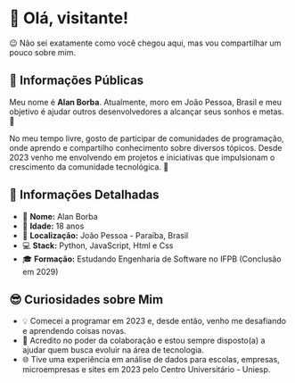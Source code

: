 # 👋 Olá, visitante! 
 
😉 Não sei exatamente como você chegou aqui, mas vou compartilhar um pouco sobre mim.  
 
## 🌟 Informações Públicas 
 
Meu nome é **Alan Borba**. Atualmente, moro em João Pessoa, Brasil e meu objetivo é ajudar outros desenvolvedores a alcançar seus sonhos e metas. 🚀 
 
No meu tempo livre, gosto de participar de comunidades de programação, onde aprendo e compartilho conhecimento sobre diversos tópicos. Desde 2023 venho me envolvendo em projetos e iniciativas que impulsionam o crescimento da comunidade tecnológica. 🤝 
 
## 📝 Informações Detalhadas 
 
 
- 👤 **Nome:** Alan Borba    
- 🎂 **Idade:** 18 anos
- 📍 **Localização:** João Pessoa - Paraíba, Brasil    
- 💻 **Stack:** Python, JavaScript, Html e Css      
- 🎓 **Formação:** Estudando Engenharia de Software no IFPB (Conclusão em 2029)
 
## 😎 Curiosidades sobre Mim 
  
- 💡 Comecei a programar em 2023 e, desde então, venho me desafiando e aprendendo coisas novas.    
- 🤗 Acredito no poder da colaboração e estou sempre disposto(a) a ajudar quem busca evoluir na área de tecnologia.    
- 🌐 Tive uma experiência em análise de dados para escolas, empresas, microempresas e sites em 2023 pelo Centro Universitário - Uniesp. 

